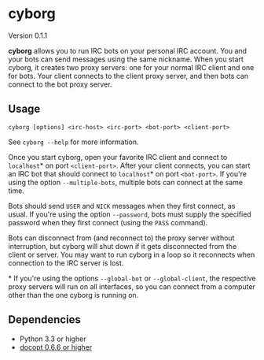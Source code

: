 cyborg
======

Version 0.1.1

**cyborg** allows you to run IRC bots on your personal IRC account. You and
your bots can send messages using the same nickname. When you start cyborg, it
creates two proxy servers: one for your normal IRC client and one for bots.
Your client connects to the client proxy server, and then bots can connect to
the bot proxy server.

Usage
-----

``cyborg [options] <irc-host> <irc-port> <bot-port> <client-port>``

See ``cyborg --help`` for more information.

Once you start cyborg, open your favorite IRC client and connect to
``localhost``\* on port ``<client-port>``. After your client connects, you can
start an IRC bot that should connect to ``localhost``\* on port ``<bot-port>``.
If you're using the option ``--multiple-bots``, multiple bots can connect at
the same time.

Bots should send ``USER`` and ``NICK`` messages when they first connect, as
usual. If you're using the option ``--password``, bots must supply the
specified password when they first connect (using the ``PASS`` command).

Bots can disconnect from (and reconnect to) the proxy server without
interruption, but cyborg will shut down if it gets disconnected from the client
or server. You may want to run cyborg in a loop so it reconnects when
connection to the IRC server is lost.

\* If you're using the options ``--global-bot`` or ``--global-client``, the
respective proxy servers will run on all interfaces, so you can connect from a
computer other than the one cyborg is running on.

Dependencies
------------

* Python 3.3 or higher
* [docopt 0.6.6 or higher](https://pypi.python.org/pypi/docopt)
